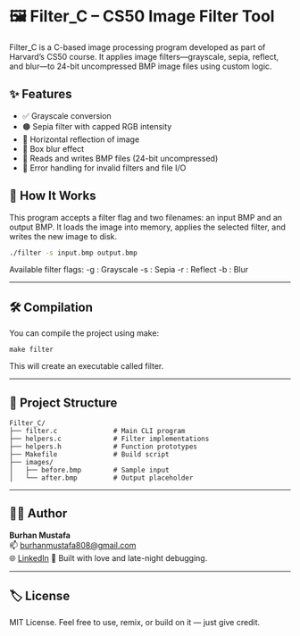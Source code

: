 # 🖼️ Filter_C – CS50 Image Filter Tool

Filter_C is a C-based image processing program developed as part of Harvard’s CS50 course. It applies image filters—grayscale, sepia, reflect, and blur—to 24-bit uncompressed BMP image files using custom logic.

## ✨ Features

- ✅ Grayscale conversion
- 🟤 Sepia filter with capped RGB intensity
- 🔁 Horizontal reflection of image
- 💨 Box blur effect
- 📁 Reads and writes BMP files (24-bit uncompressed)
- 🧪 Error handling for invalid filters and file I/O

## 🧠 How It Works

This program accepts a filter flag and two filenames: an input BMP and an output BMP. It loads the image into memory, applies the selected filter, and writes the new image to disk.

```bash
./filter -s input.bmp output.bmp
```

Available filter flags:
-g : Grayscale
-s : Sepia
-r : Reflect
-b : Blur

---

## 🛠️ Compilation
You can compile the project using make:
```
make filter
```
This will create an executable called filter.

---

## 📂 Project Structure
```
Filter_C/
├── filter.c              # Main CLI program
├── helpers.c             # Filter implementations
├── helpers.h             # Function prototypes
├── Makefile              # Build script
├── images/
│   ├── before.bmp        # Sample input
│   └── after.bmp         # Output placeholder
```

---

## 👨‍💻 Author

**Burhan Mustafa**  
📫 [burhanmustafa808@gmail.com](mailto:burhanmustafa808@gmail.com)  
🌐 [LinkedIn](https://www.linkedin.com/in/burhan-mustafa-15899319a/)
🧠 Built with love and late-night debugging.

---

## 🏷️ License

MIT License. Feel free to use, remix, or build on it — just give credit.

